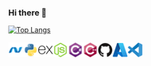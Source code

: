 ### Hi there 👋

<!--
**wems99/wems99** is a ✨ _special_ ✨ repository because its `README.md` (this file) appears on your GitHub profile.

Here are some ideas to get you started:

- 🔭 I’m currently working on ...
- 🌱 I’m currently learning ...
- 👯 I’m looking to collaborate on ...
- 🤔 I’m looking for help with ...
- 💬 Ask me about ...
- 📫 How to reach me: ...
- 😄 Pronouns: ...
- ⚡ Fun fact: ...
-->
[![Top Langs](https://github-readme-stats.vercel.app/api/top-langs/?username=wems99&layout=compact&langs_count=7)](https://github.com/anuraghazra/github-readme-stats)
<br><br>
<img align="left" width="30em" src="https://github.com/devicons/devicon/blob/master/icons/dot-net/dot-net-original.svg">
<img align="left" width="30em" src="https://github.com/devicons/devicon/blob/master/icons/python/python-original.svg">
<img align="left" width="30em" src="https://github.com/devicons/devicon/blob/master/icons/express/express-original.svg">
<img align="left" width="30em" src="https://github.com/devicons/devicon/blob/master/icons/nodejs/nodejs-original.svg">
<img align="left" width="30em" src="https://github.com/devicons/devicon/blob/master/icons/csharp/csharp-original.svg">
<img align="left" width="30em" src="https://github.com/devicons/devicon/blob/master/icons/cplusplus/cplusplus-original.svg">
<img align="left" width="30em" src="https://github.com/devicons/devicon/blob/master/icons/github/github-original.svg">
<img align="left" width="30em" src="https://github.com/devicons/devicon/blob/master/icons/azure/azure-original.svg">
<img align="left" width="30em" src="https://github.com/devicons/devicon/blob/master/icons/vscode/vscode-original.svg">
